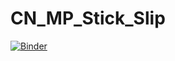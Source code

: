 # CN_MP_Stick_Slip
 
[![Binder](https://mybinder.org/badge_logo.svg)](https://mybinder.org/v2/gh/CCayssiols/CN_MP_Stick_Slip/HEAD)
